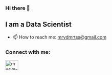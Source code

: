 ### Hi there 👋
## I am a Data Scientist

- 📫 How to reach me: mrvdmrtss@gmail.com
<h3 align="left">Connect with me:</h3>
<p align="left">
<a href="https://www.linkedin.com/in/mervedemirtas/" target="blank"><img align="center" src="https://raw.githubusercontent.com/rahuldkjain/github-profile-readme-generator/master/src/images/icons/Social/linked-in-alt.svg" alt="merve-demirtas" height="30" width="40" /></a>
</p>
